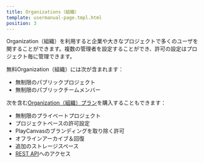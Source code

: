 ```yaml
---
title: Organizations（組織）
template: usermanual-page.tmpl.html
position: 3
---
```


Organization（組織）を利用すると企業や大きなプロジェクトで多くのユーザを関することができます。複数の管理者を設定することができ、許可の設定はプロジェクト毎に管理できます。

無料Organization（組織）には次が含まれます：

- 無制限のパブリックプロジェクト
- 無制限のパブリックチームメンバー

次を含む[Organization（組織）プラン][1]を購入することもできます：

- 無制限のプライベートプロジェクト
- プロジェクトベースの許可設定
- PlayCanvasのブランディングを取り除く許可
- オフラインアーカイブ＆回復
- 追加のストレージスペース
- [REST API][2]へのアクセス

[1]: https://playcanvas.com/plans
[2]: /user-manual/api


